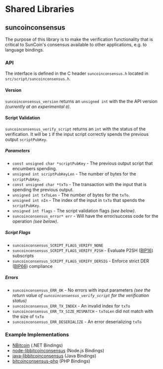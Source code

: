 Shared Libraries
================

## suncoinconsensus

The purpose of this library is to make the verification functionality that is critical to SunCoin's consensus available to other applications, e.g. to language bindings.

### API

The interface is defined in the C header `suncoinconsensus.h` located in  `src/script/suncoinconsensus.h`.

#### Version

`suncoinconsensus_version` returns an `unsigned int` with the the API version *(currently at an experimental `0`)*.

#### Script Validation

`suncoinconsensus_verify_script` returns an `int` with the status of the verification. It will be `1` if the input script correctly spends the previous output `scriptPubKey`.

##### Parameters
- `const unsigned char *scriptPubKey` - The previous output script that encumbers spending.
- `unsigned int scriptPubKeyLen` - The number of bytes for the `scriptPubKey`.
- `const unsigned char *txTo` - The transaction with the input that is spending the previous output.
- `unsigned int txToLen` - The number of bytes for the `txTo`.
- `unsigned int nIn` - The index of the input in `txTo` that spends the `scriptPubKey`.
- `unsigned int flags` - The script validation flags *(see below)*.
- `suncoinconsensus_error* err` - Will have the error/success code for the operation *(see below)*.

##### Script Flags
- `suncoinconsensus_SCRIPT_FLAGS_VERIFY_NONE`
- `suncoinconsensus_SCRIPT_FLAGS_VERIFY_P2SH` - Evaluate P2SH ([BIP16](https://github.com/bitcoin/bips/blob/master/bip-0016.mediawiki)) subscripts
- `suncoinconsensus_SCRIPT_FLAGS_VERIFY_DERSIG` - Enforce strict DER ([BIP66](https://github.com/bitcoin/bips/blob/master/bip-0066.mediawiki)) compliance

##### Errors
- `suncoinconsensus_ERR_OK` - No errors with input parameters *(see the return value of `suncoinconsensus_verify_script` for the verification status)*
- `suncoinconsensus_ERR_TX_INDEX` - An invalid index for `txTo`
- `suncoinconsensus_ERR_TX_SIZE_MISMATCH` - `txToLen` did not match with the size of `txTo`
- `suncoinconsensus_ERR_DESERIALIZE` - An error deserializing `txTo`

### Example Implementations
- [NBitcoin](https://github.com/NicolasDorier/NBitcoin/blob/master/NBitcoin/Script.cs#L814) (.NET Bindings)
- [node-libbitcoinconsensus](https://github.com/bitpay/node-libbitcoinconsensus) (Node.js Bindings)
- [java-libbitcoinconsensus](https://github.com/dexX7/java-libbitcoinconsensus) (Java Bindings)
- [bitcoinconsensus-php](https://github.com/Bit-Wasp/bitcoinconsensus-php) (PHP Bindings)
